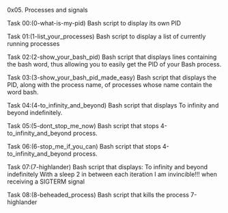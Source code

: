 0x05. Processes and signals

Task 00:(0-what-is-my-pid)
Bash script to display its own PID

Task 01:(1-list_your_processes)
Bash script to display a list of currently running processes

Task 02:(2-show_your_bash_pid)
Bash script that displays lines containing the bash word, thus allowing you to easily get the PID of your Bash process.

Task 03:(3-show_your_bash_pid_made_easy)
Bash script that displays the PID, along with the process name, of processes whose name contain the word bash.

Task 04:(4-to_infinity_and_beyond)
Bash script that displays To infinity and beyond indefinitely.

Task 05:(5-dont_stop_me_now)
Bash script that stops 4-to_infinity_and_beyond process.

Task 06:(6-stop_me_if_you_can)
Bash script that stops 4-to_infinity_and_beyond process.

Task 07:(7-highlander)
Bash script that displays:
	To infinity and beyond indefinitely
	With a sleep 2 in between each iteration
	I am invincible!!! when receiving a SIGTERM signal

Task 08:(8-beheaded_process)
Bash script that kills the process 7-highlander
